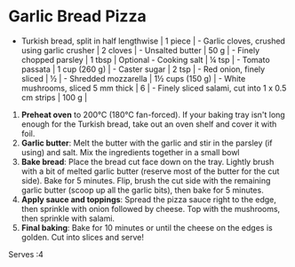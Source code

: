# Garlic Bread Pizza

- Turkish bread, split in half lengthwise | 1 piece | - Garlic cloves, crushed using garlic crusher | 2 cloves | - Unsalted butter | 50 g | - Finely chopped parsley | 1 tbsp | Optional - Cooking salt | ¼ tsp | - Tomato passata | 1 cup (260 g) | - Caster sugar | 2 tsp | - Red onion, finely sliced | ½ | - Shredded mozzarella | 1½ cups (150 g) | - White mushrooms, sliced 5 mm thick | 6 | - Finely sliced salami, cut into 1 x 0.5 cm strips | 100 g |


1. **Preheat oven** to 200°C (180°C fan-forced). If your baking tray isn't long enough for the Turkish bread, take out an oven shelf and cover it with foil.
2. **Garlic butter**: Melt the butter with the garlic and stir in the parsley (if using) and salt. Mix the ingredients together in a small bowl
3. **Bake bread**: Place the bread cut face down on the tray. Lightly brush with a bit of melted garlic butter (reserve most of the butter for the cut side). Bake for 5 minutes. Flip, brush the cut side with the remaining garlic butter (scoop up all the garlic bits), then bake for 5 minutes.
4. **Apply sauce and toppings**: Spread the pizza sauce right to the edge, then sprinkle with onion followed by cheese. Top with the mushrooms, then sprinkle with salami.
5. **Final baking**: Bake for 10 minutes or until the cheese on the edges is golden. Cut into slices and serve!


 Serves :4